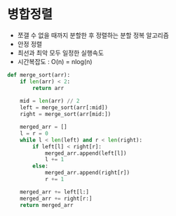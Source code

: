 # 병합정렬
- 쪼갤 수 없을 때까지 분할한 후 정렬하는 분할 정복 알고리즘
- 안정 정렬
- 최선과 최악 모두 일정한 실행속도
- 시간복잡도 : O(n) = nlog(n)
```python
def merge_sort(arr):
    if len(arr) < 2:
        return arr
    
    mid = len(arr) // 2
    left = merge_sort(arr[:mid])
    right = merge_sort(arr[mid:])

    merged_arr = []
    l = r = 0
    while l < len(left) and r < len(right):
        if left[l] < right[r]:
            merged_arr.append(left[l])
            l += 1
        else:
            merged_arr.append(right[r])
            r += 1

    merged_arr += left[l:]
    merged_arr += right[r:]
    return merged_arr
```